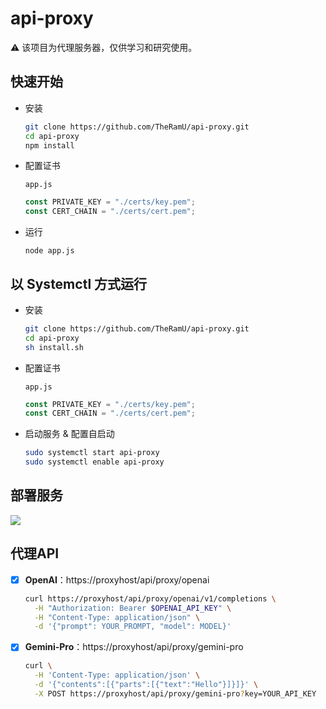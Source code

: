 # api-proxy



⚠️ 该项目为代理服务器，仅供学习和研究使用。







## 快速开始

- 安装

  ```bash
  git clone https://github.com/TheRamU/api-proxy.git
  cd api-proxy
  npm install
  ```

- 配置证书

  `app.js`

  ```js
  const PRIVATE_KEY = "./certs/key.pem";
  const CERT_CHAIN = "./certs/cert.pem";
  ```

- 运行

  ```
  node app.js
  ```







## 以 Systemctl 方式运行



- 安装

  ```bash
  git clone https://github.com/TheRamU/api-proxy.git
  cd api-proxy
  sh install.sh
  ```

- 配置证书

  `app.js`

  ```js
  const PRIVATE_KEY = "./certs/key.pem";
  const CERT_CHAIN = "./certs/cert.pem";
  ```

- 启动服务 & 配置自启动

  ```bash
  sudo systemctl start api-proxy
  sudo systemctl enable api-proxy
  ```







## 部署服务

[![](https://vercel.com/button)](https://vercel.com/new/clone?repository-url=https://github.com/TheRamU/api-proxy)







## 代理API

- [x] **OpenAI**：https://proxyhost/api/proxy/openai

  ```bash
  curl https://proxyhost/api/proxy/openai/v1/completions \
    -H "Authorization: Bearer $OPENAI_API_KEY" \
    -H "Content-Type: application/json" \
    -d '{"prompt": YOUR_PROMPT, "model": MODEL}'
  ```

- [x] **Gemini-Pro**：https://proxyhost/api/proxy/gemini-pro

  ```bash
  curl \
    -H 'Content-Type: application/json' \
    -d '{"contents":[{"parts":[{"text":"Hello"}]}]}' \
    -X POST https://proxyhost/api/proxy/gemini-pro?key=YOUR_API_KEY
  ```
